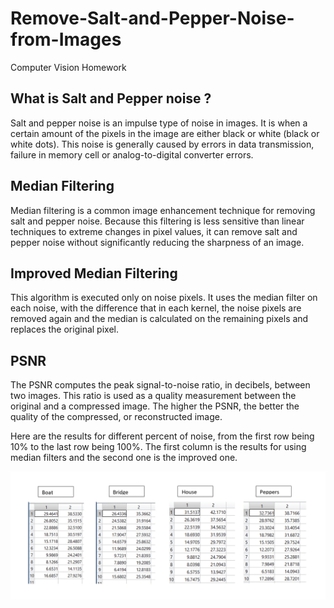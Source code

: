 # Remove-Salt-and-Pepper-Noise-from-Images
Computer Vision Homework

## What is Salt and Pepper noise ?
Salt and pepper noise is an impulse type of noise in images. It is when a certain amount of the pixels in the image are either black or white (black or white dots). This noise is generally caused by errors in data transmission, failure in memory cell or analog-to-digital converter errors.


## Median Filtering
Median filtering is a common image enhancement technique for removing salt and pepper noise. Because this filtering is less sensitive than linear techniques to extreme changes in pixel values, it can remove salt and pepper noise without significantly reducing the sharpness of an image.


## Improved Median Filtering
This algorithm is executed only on noise pixels. It uses the median filter on each noise, with the difference that in each kernel, the noise pixels are removed again and the median is calculated on the remaining pixels and replaces the original pixel.

## PSNR
The PSNR computes the peak signal-to-noise ratio, in decibels, between two images. This ratio is used as a quality measurement between the original and a compressed image. The higher the PSNR, the better the quality of the compressed, or reconstructed image.

Here are the results for different percent of noise, from the first row being 10% to the last row being 100%. The first column is the results for using median filters and the second one is the improved one.

![alt text](result.png)